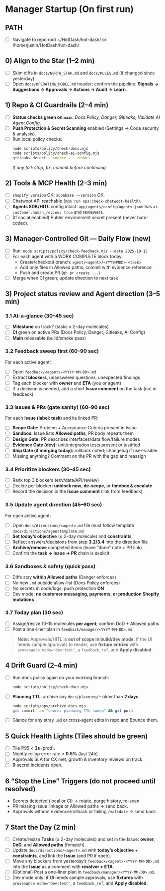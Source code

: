# Manager Startup (On first run)

## PATH

- [ ] Navigate to repo root ~/HotDash/hot-dash/ or /home/justin/HotDash/hot-dash/

## 0) Align to the Star (1–2 min)

- [ ] Skim diffs in `docs/NORTH_STAR.md` and `docs/RULES.md` (if changed since yesterday).
- [ ] Open `docs/OPERATING_MODEL.md` header; confirm the pipeline: **Signals → Suggestions → Approvals → Actions → Audit → Learn**.

## 1) Repo & CI Guardrails (2–4 min)

- [ ] **Status checks green on `main`**: _Docs Policy, Danger, Gitleaks, Validate AI Agent Config_.
- [ ] **Push Protection & Secret Scanning** enabled (Settings → Code security & analysis).
- [ ] Run local policy checks:
  ```bash
  node scripts/policy/check-docs.mjs
  node scripts/policy/check-ai-config.mjs
  gitleaks detect --source . --redact
  ```
  _If any fail: stop, fix, commit before continuing._

## 2) Tools & MCP Health (2–3 min)

- [ ] `shopify version` OK; `supabase --version` OK.
- [ ] Chatwoot API reachable (`npm run ops:check-chatwoot-health`).
- [ ] **Agents SDK/HITL** config intact: `app/agents/config/agents.json` has `ai-customer.human_review: true` and reviewers.
- [ ] (If social enabled) Publer environment secret present (never hard-coded).

## 3) Manager-Controlled Git — Daily Flow (new)

- [ ] Run: `node scripts/policy/check-feedback.mjs --date 2025-10-15`
- [ ] For each agent with a WORK COMPLETE block today:
  - Create/checkout branch: `agent/<agent>/<YYYYMMDD>-<task>`
  - Add only files in Allowed paths; commit with evidence reference
  - Push and create PR (`gh pr create ...`)
- [ ] Merge when CI green; update direction to next task

## 3) Project status review and Agent direction (3–5 min)

### 3.1 At-a-glance (30–45 sec)

- [ ] **Milestone** on track? (tasks ≤ 2-day molecules)
- [ ] **CI** green on active PRs (Docs Policy, Danger, Gitleaks, AI Config)
- [ ] **Main** releasable (build/smoke pass)

### 3.2 Feedback sweep **first** (60–90 sec)

For each active agent:

- [ ] Open `feedback/<agent>/<YYYY-MM-DD>.md`
- [ ] Extract **blockers**, unanswered questions, unexpected findings
- [ ] Tag each blocker with **owner** and **ETA** (you or agent)
- [ ] If a decision is needed, add a short **Issue comment** on the task (not in feedback)

### 3.3 Issues & PRs (gate sanity) (60–90 sec)

For each **Issue (label: task)** and its linked PR:

- [ ] **Scope Gate:** Problem + Acceptance Criteria present in Issue
- [ ] **Sandbox:** Issue lists **Allowed paths**; PR body repeats them
- [ ] **Design Gate:** PR describes interfaces/data flow/failure modes
- [ ] **Evidence Gate (dev):** unit/integration tests present or justified
- [ ] **Ship Gate (if merging today):** rollback noted; changelog if user-visible
- [ ] Missing anything? Comment on the PR with the gap and reassign

### 3.4 Prioritize blockers (30–45 sec)

- [ ] Rank top 3 blockers (env/data/API/review)
- [ ] Decide per blocker: **unblock now**, **de-scope**, or **timebox & escalate**
- [ ] Record the decision in the **Issue comment** (link from feedback)

### 3.5 Update agent direction (45–60 sec)

For each active agent:

- [ ] Open `docs/directions/<agent>.md` file must follow template `docs/directions/agenttemplate.md`
- [ ] **Set today’s objective** (≤ 2-day molecule) and **constraints**
- [ ] Reflect answers/decisions from step **3.2/3.4** into the direction file
- [ ] **Archive/remove** completed items (leave “done” note + PR link)
- [ ] Confirm the **task → Issue → PR** chain is explicit

### 3.6 Sandboxes & safety (quick pass)

- [ ] Diffs stay **within Allowed paths** (Danger enforces)
- [ ] No new `.md` outside allow-list (Docs Policy enforces)
- [ ] No secrets in code/logs; push protection **ON**
- [ ] Dev mode: **no customer messaging, payments, or production Shopify mutations**

### 3.7 Today plan (30 sec)

- [ ] Assign/resize 10–15 molecules **per agent**; confirm DoD + Allowed paths
- [ ] Post a one-liner plan in `feedback/manager/<YYYY-MM-DD>.md`

> **Note:** Approvals/HITL is **out of scope in build/dev mode**. If the UI needs sample approvals to render, use **fixture entries** with `provenance.mode="dev:test"`, a `feedback_ref`, and **Apply disabled**.

## 4 Drift Guard (2–4 min)

- [ ] Run docs policy again on your working branch:
  ```bash
  node scripts/policy/check-docs.mjs
  ```
- [ ] **Planning TTL**: archive any `docs/planning/*` older than **2 days**:
  ```bash
  node scripts/ops/archive-docs.mjs
  git commit -am "chore: planning TTL sweep" && git push
  ```
- [ ] Glance for any stray `.md` or cross‑agent edits in repo and Bounce them.

## 5 Quick Health Lights (Tiles should be green)

- [ ] Tile P95 < **3s** (prod).
- [ ] Nightly rollup error rate < **0.5%** (last 24h).
- [ ] Approvals SLA for CX met; growth & inventory reviews on track.
- [ ] **0** secret incidents open.

## 6 “Stop the Line” Triggers (do not proceed until resolved)

- Secrets detected (local or CI) → rotate, purge history, re-scan.
- PR missing Issue linkage or Allowed paths → send back.
- Approvals without evidence/rollback or failing `/validate` → send back.

## 7 Start the Day (2 min)

- [ ] Create/resize **Tasks** (≤ 2-day molecules) and set in the Issue:
      **owner**, **DoD**, and **Allowed paths** (fnmatch).
- [ ] Update `docs/directions/<agent>.md` with **today’s objective** + **constraints**,
      and link the **Issue** (and PR if open).
- [ ] Move any blockers from yesterday’s `feedback/<agent>/<YYYY-MM-DD>.md`
      into the **Issue** as a comment with **resolver + ETA**.
- [ ] (Optional) Post a one-liner plan in `feedback/manager/<YYYY-MM-DD>.md`.
- [ ] Dev mode only: if UI needs sample approvals, use **fixtures** with
      `provenance.mode="dev:test"`, a `feedback_ref`, and **Apply disabled**.
